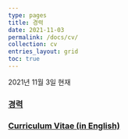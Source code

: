 ```yaml
---
type: pages
title: 경력
date: 2021-11-03
permalink: /docs/cv/
collection: cv
entries_layout: grid
toc: true
---
```


2021년 11월 3일 현재

### [경력](/docs/cv/kor/)
### [Curriculum Vitae (in English)](/docs/cv/eng/)
